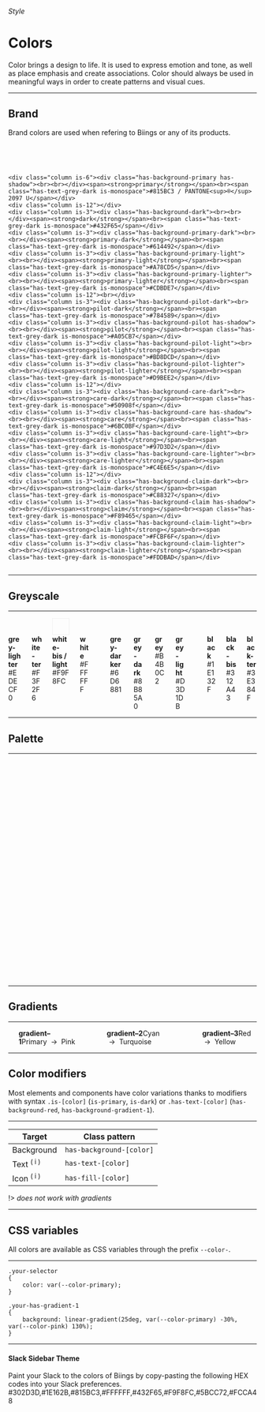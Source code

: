 <h6 class="subtitle is-6 is-uppercase has-text-grey">Style</h6><h1 class="title is-1 is-serif has-text-weight-bold">Colors</h1>
<p class="subtitle is-5"><span class="has-text-weight-semibold">Color</span> brings a design to life. It is used to express emotion and tone, as well as place emphasis and create associations. Color should always be used in meaningful ways in order to create patterns and visual cues.</p>

<hr class="is-visible is-large">

<h2 class="title is-4 is-family-sans-serif">Brand</h2>

Brand colors are used when refering to Biings or any of its products.

<br><br>

<div class="columns is-multiline">
    
    <div class="column is-6"><div class="has-background-primary has-shadow"><br><br></div><span><strong>primary</strong></span><br><span class="has-text-grey-dark is-monospace">#815BC3 / PANTONE<sup>®</sup> 2097 U</span></div>
    <div class="column is-12"></div>
    <div class="column is-3"><div class="has-background-dark"><br><br></div><span><strong>dark</strong></span><br><span class="has-text-grey-dark is-monospace">#432F65</span></div>
    <div class="column is-3"><div class="has-background-primary-dark"><br><br></div><span><strong>primary-dark</strong></span><br><span class="has-text-grey-dark is-monospace">#614492</span></div>
    <div class="column is-3"><div class="has-background-primary-light"><br><br></div><span><strong>primary-light</strong></span><br><span class="has-text-grey-dark is-monospace">#A78CD5</span></div>
    <div class="column is-3"><div class="has-background-primary-lighter"><br><br></div><span><strong>primary-lighter</strong></span><br><span class="has-text-grey-dark is-monospace">#CDBDE7</span></div>
    <div class="column is-12"><br></div>
    <div class="column is-3"><div class="has-background-pilot-dark"><br><br></div><span><strong>pilot-dark</strong></span><br><span class="has-text-grey-dark is-monospace">#784589</span></div>
    <div class="column is-3"><div class="has-background-pilot has-shadow"><br><br></div><span><strong>pilot</strong></span><br><span class="has-text-grey-dark is-monospace">#A05CB7</span></div>
    <div class="column is-3"><div class="has-background-pilot-light"><br><br></div><span><strong>pilot-light</strong></span><br><span class="has-text-grey-dark is-monospace">#BD8DCD</span></div>
    <div class="column is-3"><div class="has-background-pilot-lighter"><br><br></div><span><strong>pilot-lighter</strong></span><br><span class="has-text-grey-dark is-monospace">#D9BEE2</span></div>
    <div class="column is-12"></div>
    <div class="column is-3"><div class="has-background-care-dark"><br><br></div><span><strong>care-dark</strong></span><br><span class="has-text-grey-dark is-monospace">#50908f</span></div>
    <div class="column is-3"><div class="has-background-care has-shadow"><br><br></div><span><strong>care</strong></span><br><span class="has-text-grey-dark is-monospace">#6BC0BF</span></div>
    <div class="column is-3"><div class="has-background-care-light"><br><br></div><span><strong>care-light</strong></span><br><span class="has-text-grey-dark is-monospace">#97D3D2</span></div>
    <div class="column is-3"><div class="has-background-care-lighter"><br><br></div><span><strong>care-lighter</strong></span><br><span class="has-text-grey-dark is-monospace">#C4E6E5</span></div>
    <div class="column is-12"></div>
    <div class="column is-3"><div class="has-background-claim-dark"><br><br></div><span><strong>claim-dark</strong></span><br><span class="has-text-grey-dark is-monospace">#C88327</span></div>
    <div class="column is-3"><div class="has-background-claim has-shadow"><br><br></div><span><strong>claim</strong></span><br><span class="has-text-grey-dark is-monospace">#F89465</span></div>
    <div class="column is-3"><div class="has-background-claim-light"><br><br></div><span><strong>claim-light</strong></span><br><span class="has-text-grey-dark is-monospace">#FCBF6F</span></div>
    <div class="column is-3"><div class="has-background-claim-lighter"><br><br></div><span><strong>claim-lighter</strong></span><br><span class="has-text-grey-dark is-monospace">#FDDBAD</span></div>
</div>

<hr class="is-visible is-large">

<h2 class="title is-4 is-family-sans-serif">Greyscale</h2>

<hr class="is-small">

<div class="columns is-multiline">
    <div class="column is-3"><div class="has-background-grey-lighter"><br><br></div><span><strong>grey-lighter</strong></span><br><span class="has-text-grey-dark is-monospace">#EDECF0</span></div> 
    <div class="column is-3"><div class="has-background-white-ter"><br><br></div><span><strong>white-ter</strong></span><br><span class="has-text-grey-dark is-monospace">#F3F2F6</span></div>
    <div class="column is-3"><div class="has-background-white-bis" style="box-shadow: inset 0 0 0 1px rgba(0,0,0,0.05);"><br><br></div><span><strong>white-bis / light</strong></span><br><span class="has-text-grey-dark is-monospace">#F9F8FC</span></div>
    <div class="column is-3"><div class="has-background-white"><br><br></div><span><strong>white</strong></span><br><span class="has-text-grey-dark is-monospace">#FFFFFF</span></div>
    <div class="column is-12"></div>
    <div class="column is-3"><div class="has-background-grey-darker"><br><br></div><span><strong>grey-darker</strong></span><br><span class="has-text-grey-dark is-monospace">#6D6881</span></div>
    <div class="column is-3"><div class="has-background-grey-dark"><br><br></div><span><strong>grey-dark</strong></span><br><span class="has-text-grey-dark is-monospace">#8B85A0</span></div>
    <div class="column is-3"><div class="has-background-grey"><br><br></div><span><strong>grey</strong></span><br><span class="has-text-grey-dark is-monospace">#B4B0C2</span></div>
    <div class="column is-3"><div class="has-background-grey-light"><br><br></div><span><strong>grey-light</strong></span><br><span class="has-text-grey-dark is-monospace">#D3D1DB</span></div>
    <div class="column is-12"></div>
    <div class="column is-3"><div class="has-background-black"><br><br></div><span><strong>black</strong></span><br><span class="has-text-grey-dark is-monospace">#1E132F</span></div>
    <div class="column is-3"><div class="has-background-black-bis has-shadow"><br><br></div><span><strong>black-bis</strong></span><br><span class="has-text-grey-dark is-monospace">#312A43</span></div>
    <div class="column is-3"><div class="has-background-black-ter"><br><br></div><span><strong>black-ter</strong></span><br><span class="has-text-grey-dark is-monospace">#3E384F</span></div>
</div>

<hr class="is-large is-visible">

<h2 class="title is-4 is-family-sans-serif">Palette</h2>

<hr class="is-small">

<div class="columns is-multiline">
    <div class="column is-3"><div class="has-background-cyan-dark"><br><br></div><span><strong>cyan-dark</strong></span><br><span class="has-text-grey-dark is-monospace">#5A90A8</span></div>
    <div class="column is-3"><div class="has-background-cyan has-shadow"><br><br></div><span><strong>cyan</strong></span><br><span class="has-text-grey-dark is-monospace">#78C0E0</span></div>
    <div class="column is-3"><div class="has-background-cyan-light"><br><br></div><span><strong>cyan-light</strong></span><br><span class="has-text-grey-dark is-monospace">#A1D3E9</span></div>
    <div class="column is-3"><div class="has-background-cyan-lighter"><br><br></div><span><strong>cyan-lighter</strong></span><br><span class="has-text-grey-dark is-monospace">#C9E6F3</span></div>
    <div class="column is-12"></div>
    <div class="column is-3"><div class="has-background-blue-dark"><br><br></div><span><strong>blue-dark</strong></span><br><span class="has-text-grey-dark is-monospace">#445C97</span></div>
    <div class="column is-3"><div class="has-background-blue has-shadow"><br><br></div><span><strong>blue</strong></span><br><span class="has-text-grey-dark is-monospace">#5A7BC9</span></div>
    <div class="column is-3"><div class="has-background-blue-light"><br><br></div><span><strong>blue-light</strong></span><br><span class="has-text-grey-dark is-monospace">#8CA3D9</span></div>
    <div class="column is-3"><div class="has-background-blue-lighter"><br><br></div><span><strong>blue-lighter</strong></span><br><span class="has-text-grey-dark is-monospace">#BDCAE9</span></div>
    <div class="column is-12"></div>
    <div class="column is-3"><div class="has-background-purple-dark"><br><br></div><span><strong>purple-dark</strong></span><br><span class="has-text-grey-dark is-monospace">#564499</span></div>
    <div class="column is-3"><div class="has-background-purple has-shadow"><br><br></div><span><strong>purple</strong></span><br><span class="has-text-grey-dark is-monospace">#735BCC</span></div>
    <div class="column is-3"><div class="has-background-purple-light"><br><br></div><span><strong>purple-light</strong></span><br><span class="has-text-grey-dark is-monospace">#9D8CDB</span></div>
    <div class="column is-3"><div class="has-background-purple-lighter"><br><br></div><span><strong>purple-lighter</strong></span><br><span class="has-text-grey-dark is-monospace">#C7BDEB</span></div>
    <div class="column is-12"></div>
    <div class="column is-3"><div class="has-background-pink-dark"><br><br></div><span><strong>pink-dark</strong></span><br><span class="has-text-grey-dark is-monospace">#9D468B</span></div>
    <div class="column is-3"><div class="has-background-pink has-shadow"><br><br></div><span><strong>pink</strong></span><br><span class="has-text-grey-dark is-monospace">#CC5BB5</span></div>
    <div class="column is-3"><div class="has-background-pink-light"><br><br></div><span><strong>pink-light</strong></span><br><span class="has-text-grey-dark is-monospace">#DB8CCB</span></div>
    <div class="column is-3"><div class="has-background-pink-lighter"><br><br></div><span><strong>pink-lighter</strong></span><br><span class="has-text-grey-dark is-monospace">#EBBDE1</span></div>
    <div class="column is-12"></div>
    <div class="column is-3"><div class="has-background-red-dark"><br><br></div><span><strong>red-dark</strong></span><br><span class="has-text-grey-dark is-monospace">#BF4E56</span></div>
    <div class="column is-3"><div class="has-background-red has-shadow"><br><br></div><span><strong>red</strong></span><br><span class="has-text-grey-dark is-monospace">#EF626C</span></div>
    <div class="column is-3"><div class="has-background-red-light"><br><br></div><span><strong>red-light</strong></span><br><span class="has-text-grey-dark is-monospace">#F49198</span></div>
    <div class="column is-3"><div class="has-background-red-lighter"><br><br></div><span><strong>red-lighter</strong></span><br><span class="has-text-grey-dark is-monospace">#F9C0C4</span></div>
    <div class="column is-12"></div>
    <div class="column is-3"><div class="has-background-orange-dark"><br><br></div><span><strong>orange-dark</strong></span><br><span class="has-text-grey-dark is-monospace">#D97F04</span></div>
    <div class="column is-3"><div class="has-background-orange has-shadow"><br><br></div><span><strong>orange</strong></span><br><span class="has-text-grey-dark is-monospace">#FF9505</span></div>
    <div class="column is-3"><div class="has-background-orange-light"><br><br></div><span><strong>orange-light</strong></span><br><span class="has-text-grey-dark is-monospace">#FFB550</span></div>
    <div class="column is-3"><div class="has-background-orange-lighter"><br><br></div><span><strong>orange-lighter</strong></span><br><span class="has-text-grey-dark is-monospace">#FFD59B</span></div>
    <div class="column is-12"></div>
    <div class="column is-3"><div class="has-background-yellow-dark"><br><br></div><span><strong>yellow-dark</strong></span><br><span class="has-text-grey-dark is-monospace">#E3AB1B</span></div>
    <div class="column is-3"><div class="has-background-yellow has-shadow"><br><br></div><span><strong>yellow</strong></span><br><span class="has-text-grey-dark is-monospace">#FCCA48</span></div>
    <div class="column is-3"><div class="has-background-yellow-light"><br><br></div><span><strong>yellow-light</strong></span><br><span class="has-text-grey-dark is-monospace">#FFE08E</span></div>
    <div class="column is-3"><div class="has-background-yellow-lighter"><br><br></div><span><strong>yellow-lighter</strong></span><br><span class="has-text-grey-dark is-monospace">#FFECBA</span></div>
    <div class="column is-12"></div>
    <div class="column is-3"><div class="has-background-turquoise-dark"><br><br></div><span><strong>turquoise-dark</strong></span><br><span class="has-text-grey-dark is-monospace">#46A391</span></div>
    <div class="column is-3"><div class="has-background-turquoise has-shadow"><br><br></div><span><strong>turquoise</strong></span><br><span class="has-text-grey-dark is-monospace">#5DD9C1</span></div>
    <div class="column is-3"><div class="has-background-turquoise-light"><br><br></div><span><strong>turquoise-light</strong></span><br><span class="has-text-grey-dark is-monospace">#8EE4D4</span></div>
    <div class="column is-3"><div class="has-background-turquoise-lighter"><br><br></div><span><strong>turquoise-lighter</strong></span><br><span class="has-text-grey-dark is-monospace">#BEF0E6</span></div>
    <div class="column is-12"></div>
    <div class="column is-3"><div class="has-background-green-dark"><br><br></div><span><strong>green-dark</strong></span><br><span class="has-text-grey-dark is-monospace">#449956</span></div>
    <div class="column is-3"><div class="has-background-green has-shadow"><br><br></div><span><strong>green</strong></span><br><span class="has-text-grey-dark is-monospace">#5BCC72</span></div>
    <div class="column is-3"><div class="has-background-green-light"><br><br></div><span><strong>green-light</strong></span><br><span class="has-text-grey-dark is-monospace">#8CDB9C</span></div>
    <div class="column is-3"><div class="has-background-green-lighter"><br><br></div><span><strong>green-lighter</strong></span><br><span class="has-text-grey-dark is-monospace">#BDEBC7</span></div>
</div>

<hr class="is-large is-visible">

<h2 class="title is-4 is-family-sans-serif">Gradients</h2>

<hr class="is-invisible is-small">

<div class="columns is-multiline is-gapless">
    <div class="column is-12"><div class="has-background-gradient-1"><br><br></div></div>
    <div class="column is-12"><strong>gradient–1</strong><span class="is-pulled-right has-text-grey-dark is-size-7"><span class="is-monospace">Primary</span> &nbsp;→&nbsp; <span class="is-monospace">Pink</span></span></div>
    <div class="column is-12"><br></div>
    <div class="column is-12"><div class="has-background-gradient-2"><br><br></div></div>
    <div class="column is-12"><strong>gradient–2</strong><span class="is-pulled-right has-text-grey-dark is-size-7"><span class="is-monospace">Cyan</span> &nbsp;→&nbsp; <span class="is-monospace">Turquoise</span></span></div>
    <div class="column is-12"><br></div>
    <div class="column is-12"><div class="has-background-gradient-3"><br><br></div></div>
    <div class="column is-12"><strong>gradient–3</strong><span class="is-pulled-right has-text-grey-dark is-size-7"><span class="is-monospace">Red</span> &nbsp;→&nbsp; <span class="is-monospace">Yellow</span></span></div>
</div>

<hr class="is-large is-visible">

<h2 class="title is-4 is-family-sans-serif">Color modifiers</h2>

Most elements and components have color variations thanks to modifiers with syntax `.is-[color]` (`is-primary`, `is-dark`) or `.has-text-[color]` (`has-background-red`, `has-background-gradient-1`).

<hr class="is-small">

<table class="table is-bordered">
<thead>
    <tr><th>Target</th>
    <th>Class pattern</th></tr>
</thead>
<tbody>
    <tr><td>Background</td><td><code>has-background-[color]</code></td></tr>
    <tr><td>Text <sup class="has-text-red">( i )</sup></td><td><code>has-text-[color]</code></td></tr>
    <tr><td>Icon <sup class="has-text-red">( i )</sup></td><td><code>has-fill-[color]</code></td></tr>
</tbody>
</table>

!> *does not work with gradients*

<hr class="is-large is-visible">

<h2 class="title is-4 is-family-sans-serif">CSS variables</h2>

All colors are available as CSS variables through the prefix `--color-`.

<hr class="is-small">

    .your-selector
    {
        color: var(--color-primary);
    }

    .your-has-gradient-1
    {
        background: linear-gradient(25deg, var(--color-primary) -30%, var(--color-pink) 130%);
    }
<hr>

<div class="box is-large is-popping has-background-gradient-1">
    <h4 class="title is-4 has-text-white">Slack Sidebar Theme</h4>
    <div class="subtitle is-6 has-text-pink-lighter">Paint your Slack to the colors of Biings by copy-pasting the following HEX codes into your Slack preferences.</div>
    #302D3D,#1E162B,#815BC3,#FFFFFF,#432F65,#F9F8FC,#5BCC72,#FCCA48
</div>
